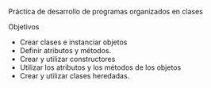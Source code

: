 Práctica de desarrollo de programas organizados en clases

Objetivos
- Crear clases e instanciar objetos
- Definir atributos y métodos.
- Crear y utilizar constructores
- Utilizar los atributos y los métodos de los objetos
- Crear y utilizar clases heredadas.
